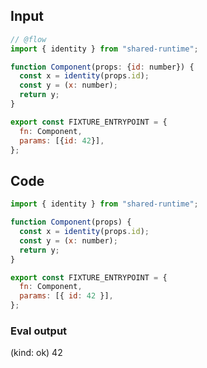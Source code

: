 
## Input

```javascript
// @flow
import { identity } from "shared-runtime";

function Component(props: {id: number}) {
  const x = identity(props.id);
  const y = (x: number);
  return y;
}

export const FIXTURE_ENTRYPOINT = {
  fn: Component,
  params: [{id: 42}],
};

```

## Code

```javascript
import { identity } from "shared-runtime";

function Component(props) {
  const x = identity(props.id);
  const y = (x: number);
  return y;
}

export const FIXTURE_ENTRYPOINT = {
  fn: Component,
  params: [{ id: 42 }],
};

```
      
### Eval output
(kind: ok) 42